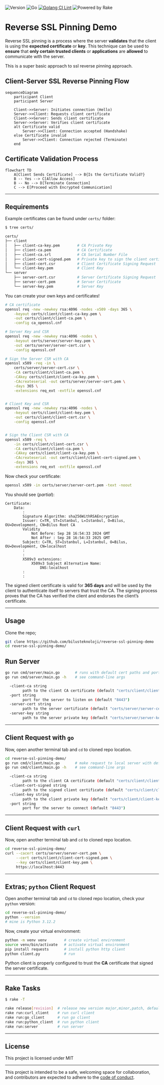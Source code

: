 ![Version](https://img.shields.io/badge/version-0.0.2-orange.svg)
![Go](https://img.shields.io/github/go-mod/go-version/bilusteknoloji/reverse-ssl-pinning-demo)
[![Golang CI Lint](https://github.com/bilusteknoloji/reverse-ssl-pinning-demo/actions/workflows/golangci-lint.yml/badge.svg)](https://github.com/bilusteknoloji/reverse-ssl-pinning-demo/actions/workflows/golangci-lint.yml)
![Powered by Rake](https://img.shields.io/badge/powered_by-rake-blue?logo=ruby)

# Reverse SSL Pinning Demo

Reverse SSL pinning is a process where the server **validates** that the
client is using the **expected certificate** or **key**. This technique can be
used to **ensure** that **only certain trusted clients** or **applications**
are **allowed** to communicate with the server.

This is a super basic approach to ssl reverse pinning approach.

## Client-Server SSL Reverse Pinning Flow

```mermaid
sequenceDiagram
    participant Client
    participant Server

    Client->>Server: Initiates connection (Hello)
    Server->>Client: Requests client certificate
    Client->>Server: Sends client certificate
    Server->>Server: Verifies client certificate
    alt Certificate valid
        Server->>Client: Connection accepted (Handshake)
    else Certificate invalid
        Server->>Client: Connection rejected (Terminate)
    end
```

## Certificate Validation Process

```mermaid
flowchart TD
    A[Client Sends Certificate] --> B{Is the Certificate Valid?}
    B -- Yes --> C[Allow Access]
    B -- No --> D[Terminate Connection]
    C --> E[Proceed with Encrypted Communication]
```

---

## Requirements

Example certificates can be found under `certs/` folder:

```bash
$ tree certs/

certs/
├── client
│   ├── client-ca-key.pem        # CA Private Key
│   ├── client-ca.pem            # CA Certificate
│   ├── client-ca.srl            # CA Serial Number File
│   ├── client-cert-signed.pem   # Private key to sign the client certificate
│   ├── client-cert.csr          # Client Certificate Signing Request
│   └── client-key.pem           # Client Key
└── server
    ├── server-cert.csr          # Server Certificate Signing Request
    ├── server-cert.pem          # Server Certificate
    └── server-key.pem           # Server Key
```

You can create your own keys and certificates!

```bash
# CA certificate
openssl req -new -newkey rsa:4096 -nodes -x509 -days 365 \
    -keyout certs/client/client-ca-key.pem \
    -out certs/client/client-ca.pem \
    -config ca_openssl.cnf

# Server Key and CSR
openssl req -new -newkey rsa:4096 -nodes \
    -keyout certs/server/server-key.pem \
    -out certs/server/server-cert.csr \
    -config openssl.cnf

# Sign the Server CSR with CA
openssl x509 -req -in \
    certs/server/server-cert.csr \
    -CA certs/client/client-ca.pem \
    -CAkey certs/client/client-ca-key.pem \
    -CAcreateserial -out certs/server/server-cert.pem \
    -days 365 \
    -extensions req_ext -extfile openssl.cnf


# Client Key and CSR
openssl req -new -newkey rsa:4096 -nodes \
    -keyout certs/client/client-key.pem \
    -out certs/client/client-cert.csr \
    -config openssl.cnf


# Sign the Client CSR with CA
openssl x509 -req \
    -in certs/client/client-cert.csr \
    -CA certs/client/client-ca.pem \
    -CAkey certs/client/client-ca-key.pem \
    -CAcreateserial -out certs/client/client-cert-signed.pem \
    -days 365 \
    -extensions req_ext -extfile openssl.cnf
```

Now check your certificate:

```bash
openssl x509 -in certs/server/server-cert.pem -text -noout
```

You should see (*partial*):

    Certificate:
        Data:
            :
            Signature Algorithm: sha256WithRSAEncryption
            Issuer: C=TR, ST=Istanbul, L=Istanbul, O=Bilus, OU=Development, CN=Bilus Root CA
            Validity
                Not Before: Sep 28 16:54:33 2024 GMT
                Not After : Sep 28 16:54:33 2025 GMT
            Subject: C=TR, ST=Istanbul, L=Istanbul, O=Bilus, OU=Development, CN=localhost
            :
            :
            X509v3 extensions:
                X509v3 Subject Alternative Name: 
                    DNS:localhost
            :
            :

The signed client certificate is valid for **365 days** and will be used by the
client to authenticate itself to servers that trust the CA. The signing
process proves that the CA has verified the client and endorses the client’s
certificate.

---

## Usage

Clone the repo;

```bash
git clone https://github.com/bilusteknoloji/reverse-ssl-pinning-demo
cd reverse-ssl-pinning-demo/
```

## Run Server

```bash
go run cmd/server/main.go       # runs with default cert paths and port (8443)
go run cmd/server/main.go -h    # see command-line args

  -client-ca string
    	path to the client CA certificate (default "certs/client/client-ca.pem")
  -port string
    	port for the server to listen on (default "8443")
  -server-cert string
    	path to the server certificate (default "certs/server/server-cert.pem")
  -server-key string
    	path to the server private key (default "certs/server/server-key.pem")

```

---

## Client Request with `go`

Now, open another terminal tab and `cd` to cloned repo location.

```bash
cd reverse-ssl-pinning-demo/
go run cmd/client/main.go       # make request to local server with defaults
go run cmd/client/main.go -h    # see command-line args

  -client-ca string
    	path to the client CA certificate (default "certs/client/client-ca.pem")
  -client-cert-signed string
    	path to the signed client certificate (default "certs/client/client-cert-signed.pem")
  -client-key string
    	path to the client private key (default "certs/client/client-key.pem")
  -port string
    	port for the server to connect (default "8443")

```

---

## Client Request with `curl`

Now, open another terminal tab and `cd` to cloned repo location.

```bash
cd reverse-ssl-pinning-demo/
curl --cacert certs/server/server-cert.pem \
     --cert certs/client/client-cert-signed.pem \
     --key certs/client/client-key.pem \
     https://localhost:8443
```

---

## Extras; `python` Client Request

Open another terminal tab and `cd` to cloned repo location, check your `python` version:

```bash
cd reverse-ssl-pinning-demo/
python --version
# mine is Python 3.12.2
```

Now, create your virtual environment:

```bash
python -m venv venv        # create virtual environment
source venv/bin/activate   # activate virtual environment
pip install requests       # install python http client
python client.py           # run
```

Python client is properly configured to trust the **CA** certificate that
signed the server certificate.

---

## Rake Tasks

```bash
$ rake -T

rake release[revision]  # release new version major,minor,patch, default: patch
rake run:curl_client    # run curl client
rake run:go_client      # run go client
rake run:python_client  # run python client
rake run:server         # run server
```

---

## License

This project is licensed under MIT

---


This project is intended to be a safe, welcoming space for collaboration, and
contributors are expected to adhere to the [code of conduct][coc].

[coc]: https://github.com/bilusteknoloji/reverse-ssl-pinning-demo/blob/main/CODE_OF_CONDUCT.md
